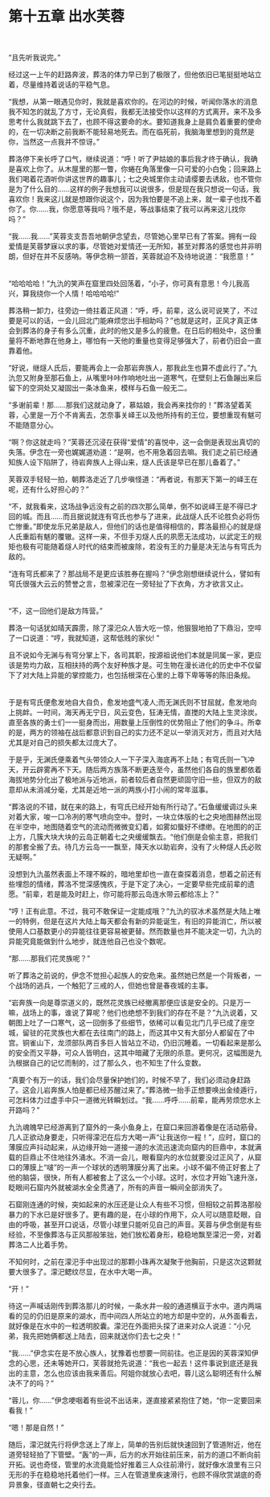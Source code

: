 # 第十五章  出水芙蓉 #
　　 

“且先听我说完。”
　　

经过这一上午的赶路奔波，葬洛的体力早已到了极限了，但他依旧已笔挺挺地站立着，尽量维持着说话的平稳气息。
　　

“我想，从第一眼遇见你时，我就是喜欢你的。在河边的时候，听闻你落水的消息我不知怎的就乱了方寸，无论真假，我都无法接受你以这样的方式离开。来不及多思考什么我就跳下去了，也顾不得这要命的水。要知道我身上是肩负着重要的使命的，在一切决断之前我断不能轻易地死去。而在临死前，我脑海里想到的竟然是你，当然这一点我并不惊讶。”
　　

葬洛停下来长呼了口气，继续说道：“呼！听了尹姑娘的事后我才终于确认，我确是喜欢上你了。从木屋里的那一瞥，你蜷在角落里像一只可爱的小白兔；回来路上我们喝着花酒听你讲这世界的趣事儿；七之央城里你主动请缨要去诱敌，也不管你是为了什么目的……这样的例子我想我可以说很多，但是现在我只想说一句话，我喜欢你！我来这儿就是想跟你说这个，因为我怕要是不追上来，就一辈子也找不着你了。你……我，你愿意等我吗？哦不是，等战事结束了我可以再来这儿找你吗？”
　　

“我……我……”芙蓉支支吾吾地朝伊念望去，尽管她心里早已有了答案。拥有一段爱情是芙蓉梦寐以求的事，尽管她对爱情还一无所知，甚至对葬洛的感觉也并非明朗，但好在并不反感呐。等伊念稍一颔首，芙蓉就迫不及待地说道：“我愿意！”
　　

“哈哈哈哈！”九氿的笑声在窟里四处回荡着，“小子，你可真有意思！今儿我高兴，算我绕你一个人情！哈哈哈哈!”
　　

葬洛稍一卸力，往旁边一倚拄着正风道：“呼，呼，前辈，这么说可说笑了，不过要是可以的话，一会儿回北门能麻烦您出手相助吗？”也就是这时，正风才真正体会到葬洛的身子有多么沉重，此时的他又是多么的疲惫。在日后的相处中，这份重量将不断地靠在他身上，哪怕有一天他的重量也变得足够强大了，前者仍旧会一直靠着他。
　　

“好说，继燧人氏后，要能再会上一会那岩奔族人，那我此生也算不虚此行了。”九氿忽又附身至那石鱼上，从嘴里咔咔作响地吐出一道寒气，在壁刻上石鱼蹦出来后留下的空洞处又凝固出一条冰鱼来，模样与石鱼一般无二。
　　

“多谢前辈！那……那我们这就动身了，慕姑娘，我会再来找你的！”葬洛望着芙蓉，心里是一万个不肯离去，怎奈事关峄王以及他所持有的王位，要想重现有魃可不能随意分心。
　　

“啊？你这就走吗？”芙蓉还沉浸在获得“爱情”的喜悦中，这一会倒是表现出真切的失落。伊念在一旁也娓娓道劝道：“是啊，也不用急着回去嘛。我们走之前已经通知族人设下陷阱了，待岩奔族人上得山来，燧人氏该是早已在那儿备着了。”
　　

芙蓉双手轻轻一拍，朝葬洛走近了几步嗔怪道：“再者说，有那天下第一的峄王在呢，还有什么好担心的？”
　　

“不，就我看来，这场战争远没有之前的四次那么简单，倒不如说峄王是不得已才回的城。而且……而且据说就连有穹氏也参与了进来，此战燧人氏不论胜负必将伤亡惨重。”即使龙乐兄弟是敌人，但他们的话也是值得相信的，葬洛最担心的就是燧人氏重蹈有魃的覆辙。这样一来，不但手刃燧人氏的夙愿无法成功，以武定王的规矩也极有可能随着燧人时代的结束而被废除，若没有王的力量是决无法与有穹氏为敌的。
　　

“连有穹氏都来了？那战局不是更应该胜券在握吗？”伊念刚想继续说什么，譬如有穹氏很强大云云的赞誉之言，忽被濛汜在一旁轻扯了下衣角，方才欲言又止。
　　

“不，这一回他们是敌方阵营。”
　　

葬洛一句话犹如晴天霹雳，除了濛汜众人皆大吃一惊，他狠狠地拍了下鼎沿，空啐了一口说道：“哼，我就知道，这帮低贱的家伙! ”
　　

且不说如今无渊与有穹分掌上下，各司其职，按源祖说他们本就是同属一家，更应该是势均力敌，互相扶持的两个友好种族才是。可生物在漫长进化的历史中不仅留下了对大陆上异能的掌控能力，也包括根深在心里的上尊下卑等等的陈旧条规。
　　

于是有穹氏便愈发地自大自负，愈发地盛气凌人;而无渊氏则不甘屈就，愈发地向上挑衅。一时间，海天再无宁日，风云变色，狂涛无情，直搅的大陆上生灵涂炭。直至各族的勇士们一一挺身而出，用数量上压倒性的优势阻止了他们的争斗。所幸的是，两方的领袖在战后都意识到自己的实力还不足以一举消灭对方，而且对大陆尤其是对自己的损失都太过庞大了。
　　

于是乎，无渊氏便乘着气头带领众人一下子深入海底再不上陆；有穹氏则一飞冲天，开云辟雾再不下天。随后两方族落不断更迭至今，虽然他们各自的族里都依着海拔地势分化出了极地派与近地派，前者较后者自然更顽固守旧一些，但双方的敌意却从未消减分毫，尤其是近地一派的两族小打小闹的常年滋事。
　　

“葬洛说的不错，就在来的路上，有穹氏已经开始有所行动了。”石鱼缓缓调过头来对着大家，唆一口冷冽的寒气喷向空中。登时，一块立体版的七之央地图赫然出现在半空中，地图随着空气的流动而微微变幻着，如雾如蜃好不缥缈。在地图的的正上方，几簇大块大块的云岛正朝着七之央缓缓飘去。“他们倒是会偷主意，把我们的那套全搬了去。待几方云岛一一飘至，降天水以助岩奔，没有了火种燧人氏必败无疑啊。”
　　


没想到九氿虽然表面上不理不睬的，暗地里却也一直在查探着消息，想着之前还有些埋怨的情绪，葬洛不觉深感愧疚，于是下定了决心，一定要早些完成前辈的遗愿。“前辈，若是能及时赶上，你可能将那云岛连水带云都给冻上？”
　　

“哼！正有此意。不过，我可不敢保证一定能成哦？”九氿的驭冰术虽然是大陆上唯一的特例，但是在这片大陆上每天都会有新的异能诞生，有旧的异能消亡，所以被使用人口基数更小的异能往往更容易被更替。然而数量也并不能决定一切，九氿的异能究竟能做到什么地步，就连他自己也没个数呢。
　　

“那……那我们花灵族呢？”
　　

听了葬洛之前说的，伊念不觉担心起族人的安危来。虽然她已然是一个背叛者，一个战场的逃兵，一个触犯了三戒的人，但她也曾是春夜城的主事。
　　

“岩奔族一向是尊崇道义的，既然花灵族已经撤离那便应该是安全的。只是万一嘛，战场上的事，谁说了算呢？他们也绝想不到我们的存在不是？”九氿说着，又朝图上吐了一口寒气，这一回倒多了些细节，依稀可以看见北门几乎已成了座空城，留驻的花灵族也大都在去往南门的路上，而这其中又有大部分人都留在了中宫。铜雀山下，龙须部队两百多巨人皆站立不动，仍旧沉睡着。一切看起来是那么的安全而又平静，可众人皆明白，这其中暗藏了无限的杀意。更何况，这幅图是九氿根据自己的记忆而制的，过了那么久，也不知生了什么变数。
　　

“真要个有万一的话，我们会尽量保护她们的，时候不早了，我们必须动身赶路了。这会儿岩奔族人怕是都已经苏醒过来了。”葬洛微一抬手正想要唤出金绫遁行，可怎料体力过虚手中只一道微光转瞬划过。“我……呼呼……前辈，能再劳烦您水上开路吗？”
　　

九氿魂魄早已经游离到了窟外的一条小鱼身上，在窟口来回游着像是在活动筋骨。几人正欲动身要走，只听得濛汜在后方大喝一声“让我送你一程！”，应时，窟口的薄膜应声抖动起来，从边缘开始一道接一道的水流迅速流向窟内的巨鼎中，本就满载的巨鼎止不住地往外涌水。不消一会儿，眼看窟内的水位就要没过正风了，从窟口的薄膜上“啵”的一声一个球状的透明薄膜分离了出来。小球不偏不倚正好套上了他的脑袋，很快，所有人都被套上了这么一个小球。这时，水位才开始飞速升涨，眨眼间石窟内外就被湖水全全贯通了，所有的声音一瞬间全部消失了。
　　

石窟刚连通的时候，突如起来的水压还是让众人有些不习惯，但相较之前葬洛那般暴力的下水已是好很多了。更有趣的是，在小球的作用下，众人可以随意眨眼，自由的呼吸，甚至开口说话，尽管小球里只能听见自己的声音。芙蓉与伊念倒是有些经验，不至像葬洛与正风那般笨拙，她们放松着身形，稳稳地飘至濛汜一旁，对着葬洛二人比着手势。
　　

不知何时，之前在濛汜手中出现过的那颗小珠再次凝聚于他胸前，只是这次这颗就要大很多了。濛汜鳃纹尽显，在水中大喝一声。
　

“开！”
　　

待这一声喊话刚传到葬洛那儿的时候，一条水井一般的通道横亘于水中。道内两端看的见的仍旧是原来的湖水，而中间四人所站立的地方却是中空的，从外面看去，就好像是在水中的一粒透明胶囊。濛汜在外面把头探了进来对众人说道：“小兄弟，我先把她俩都送上陆去，回来就送你们去七之央！”
　　

“我……”伊念实在是不放心族人，犹豫着也想要一同前往。也正是因的芙蓉深知伊念的心思，还未等她开口，芙蓉就抢先说道：“我也一起去！这件事说到底还是我出的主意，怎么也应该由我来善后。阿姐你就放心去吧，蓉儿这么聪明还有什么解决不了的吗？”
　　

“蓉儿，你……”伊念哽咽着有些说不出话来，遂直接紧紧抱住了她，“你一定要回来看我！”
　　

“嗯！那是自然！”
　　

随后，濛汜就先行将伊念送上了岸上，简单的告别后就快速回到了管道附近，他在道旁轻轻拍了下管壁。“轰”的一声，后方的水开始往前压来，前方的道口不断向前开拓。说也奇怪，管里的水流竟能恰好推着三人众往前滑行，就好像水浪里有三只无形的手在稳稳地托着他们一样。三人在管道里疾速滑行，也顾不得欣赏湖底的奇异景象，径直朝七之央行去。
